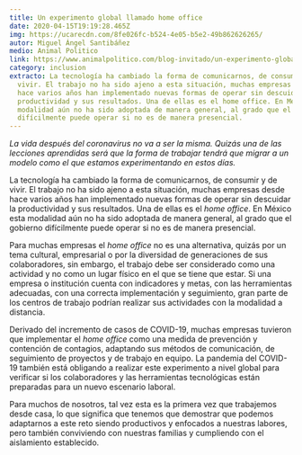 ```yaml
---
title: Un experimento global llamado home office
date: 2020-04-15T19:19:28.465Z
img: https://ucarecdn.com/8fe026fc-b524-4e05-b5e2-49b862626265/
autor: Miguel Ángel Santibáñez
medio: Animal Politico
link: https://www.animalpolitico.com/blog-invitado/un-experimento-global-llamado-home-office/
category: inclusion
extracto: La tecnología ha cambiado la forma de comunicarnos, de consumir y de
  vivir. El trabajo no ha sido ajeno a esta situación, muchas empresas desde
  hace varios años han implementado nuevas formas de operar sin descuidar la
  productividad y sus resultados. Una de ellas es el home office. En México esta
  modalidad aún no ha sido adoptada de manera general, al grado que el gobierno
  difícilmente puede operar si no es de manera presencial.
---
```

*La vida después del coronavirus no va a ser la misma. Quizás una de las lecciones aprendidas será que la forma de trabajar tendrá que migrar a un modelo como el que estamos experimentando en estos días.*

La tecnología ha cambiado la forma de comunicarnos, de consumir y de vivir. El trabajo no ha sido ajeno a esta situación, muchas empresas desde hace varios años han implementado nuevas formas de operar sin descuidar la productividad y sus resultados. Una de ellas es el *home office*. En México esta modalidad aún no ha sido adoptada de manera general, al grado que el gobierno difícilmente puede operar si no es de manera presencial.

Para muchas empresas el *home office* no es una alternativa, quizás por un tema cultural, empresarial o por la diversidad de generaciones de sus colaboradores, sin embargo, el trabajo debe ser considerado como una actividad y no como un lugar físico en el que se tiene que estar. Si una empresa o institución cuenta con indicadores y metas, con las herramientas adecuadas, con una correcta implementación y seguimiento, gran parte de los centros de trabajo podrían realizar sus actividades con la modalidad a distancia.

Derivado del incremento de casos de COVID-19, muchas empresas tuvieron que implementar el *home office* como una medida de prevención y contención de contagios, adaptando sus métodos de comunicación, de seguimiento de proyectos y de trabajo en equipo. La pandemia del COVID-19 también está obligando a realizar este experimento a nivel global para verificar si los colaboradores y las herramientas tecnológicas están preparadas para un nuevo escenario laboral.

Para muchos de nosotros, tal vez esta es la primera vez que trabajemos desde casa, lo que significa que tenemos que demostrar que podemos adaptarnos a este reto siendo productivos y enfocados a nuestras labores, pero también conviviendo con nuestras familias y cumpliendo con el aislamiento establecido.